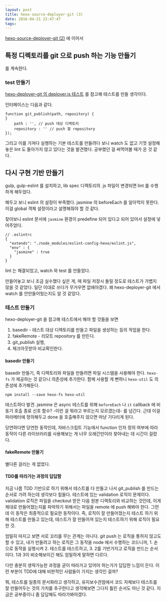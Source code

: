 ```yaml
---
layout: post
title: hexo-source-deployer-git (3)
date: 2016-04-21 22:47:47
tags:
---
```

[hexo-source-deployer-git (2)](/2016/04/16/hexo-source-deployer-git-2/) 에 이어서

## 특정 디렉토리를 git 으로 push 하는 기능 만들기
를 계속한다.

### test 만들기
[hexo-deployer-git 의 deployer.js 테스트](https://github.com/hexojs/hexo-deployer-git/blob/master/test/deployer.js) 를 참고해 테스트를 만들 생각이다.

인터페이스는 다음과 같다. 

```
function git_publish(path, repository) {
}
	path : '', // push 대상 디렉토리
    repository : '' // push 할 repository
});
```

그리고 이를 가져다 실행하는 기본 테스트를 만들려다 보니 watch 도 없고 기껏 설정해놓은 lint 도 돌아가지 않고 있다는 것을 발견했다. 공부했던 걸 써먹어볼 때가 온 것 같다.

## 다시 구현 기반 만들기
gulp, gulp-eslint 를 설치하고, lib spec 디렉토리의 .js 파일이 변경되면 lint 를 수행하게 해두었다.

해두고 보니 eslint 의 설정이 부족했다. jasmine 의 beforeEach 를 알아먹지 못한다. 이걸 global 객체 설정이라고 설명해줘야 할 것 같다.

찾아보니 eslint 문서에 `jasmine` 환경이 predefine 되어 있다고 되어 있어서 설정에 넣어주었다.
```
// .eslintrc
{
  "extends": "./node_modules/eslint-config-hexo/eslint.js",
  "env" : {
    "jasmine" : true
  }
}
```

lint 는 해결되었고, watch 와 test 를 만들었다.

만들어놓고 보니 조금 실수했다 싶은 게, 매 파일 저장시 돌릴 정도로 테스트가 가볍지 않을 것 같았다. 일단 이대로 쓰다가 무거우면 없애야겠다. 왜 hexo-deployer-git 에서 watch 를 안만들어뒀는지도 알 것 같았다.



### 테스트 만들기

hexo-deployer-git 을 참고해 테스트에서 해야 할 것들을 보면

1. basedir - 테스트 대상 디렉토리를 만들고 파일을 생성하는 등의 작업을 한다.
2. fakeRemote - 리모트 repository 를 만든다.
3. git_publish 실행,
4. 체크아웃받아 비교확인한다.


#### basedir 만들기
basedir 만들기, 즉 디렉토리와 파일을 만들려면 파일 시스템을 사용해야 한다. `hexo-fs` 가 제공하는 것 같으니 의존성에 추가한다. 함께 사용할 게 뻔하니 `hexo-util` 도 의존성에 추가해둔다.

```
npm install --save hexo-fs hexo-util
```


테스트하다 발견. jasmine 은 async 테스트를 위해 `beforeEach` 나 `it` callback 에 비동기 호출 종료 신호 함수? -이런 걸 뭐라고 부르는지 모르겠는데- 를 넘긴다. 근데 이걸 파라메터에 정의해두고 done 을 호출해주지 않으면 마냥 기다리게 된다.

당연하다면 당연한 동작인데, 자바스크립트 기능에서 function 인자 정의 여부에 따라 동작이 다른 라이브러리를 사용해보는 게 너무 오래간만이라 찾아내는 데 시간이 걸렸다.

#### fakeRemote 만들기
별다른 걸리는 게 없었다.

#### TDD를 따라가는 과정의 답답함

지금 나름 TDD 기반으로 하기 위해서 테스트를 다 만들고 나서 git_publish 를 만드는 순서로 가려 하는데 생각보다 힘들다. 테스트에 있는 validation 로직이 문제이다. validation 로직은 파일을 checkout 받은 다음 원본 디렉토리와 비교하는 것인데, 이게 제대로 만들어졌는지를 파악하기 위해서는 파일을 remote 에 push 해봐야 한다. 그런데 이 동작은 최종적으로 필요한 동작이다. 즉, 로직이 잘 만들어졌는지 테스트 하기 위해 테스트를 만들고 있는데, 테스트가 잘 만들어져 있는지 테스트하기 위해 로직이 필요한 것.

엄밀히 따지고 보면 서로 꼬리를 무는 관계는 아니다. git push 는 로직을 통하지 않고도 할 수 있고, 내가 만들려고 하는 로직은 그 동작을 node 에서 수행하는 코드니까, 1. 손으로 동작을 실행시켜 2. 테스트를 테스트하고, 3. 2를 기반가지고 로직을 만드는 순서이다. 1과 3이 비슷해보이긴 해도 엄밀하게 말하면 다르다.

다만 충분히 생략가능한 과정을 굳이 따라가고 있어야 하는가가 답답한 느낌이 든다. 이런 부분이 TDD에 대해 비판적인 사람들이 가지는 생각인 걸까?

뭐, 테스트를 일종의 문서화라고 생각하고, 유지보수관점에서 코드 자체보다 테스트를 잘 만들어두는 것의 가치를 추구한다고 생각해보면 그다지 틀린 순서도 아닌 것 같다. 지금은 공부중이니 좀 답답해도 따라가봐야겠다.

